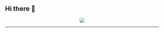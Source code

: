 ## Hi there 👋

<p align="center"><img src="https://skillicons.dev/icons?i=vscode,unity,raspberrypi,py,opencv,kali,java,idea,discord,cs,arduino"></p>

<hr/>

